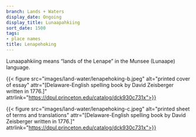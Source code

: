 ```yaml
---
branch: Lands + Waters
display_date: Ongoing
display_title: Lunaapahkiing
sort_date: 1500
tags:
- place names
title: Lenapehoking
---
```


﻿Lunaapahkiing means “lands of the Lenape” in the Munsee (Lunaape) language.
 
 
 {{< figure src="images/land-water/lenapehoking-b.jpeg" alt="printed cover of essay" attr="[Delaware-English spelling book by David Zeisberger written in 1776.]" attrlink="https://dpul.princeton.edu/catalog/dck930c731x">}}
 
 
 {{< figure src="images/land-water/lenapehoking-c.jpeg" alt="printed sheet of terms and translations" attr="[Delaware-English spelling book by David Zeisberger written in 1776.]" attrlink="https://dpul.princeton.edu/catalog/dck930c731x">}}
